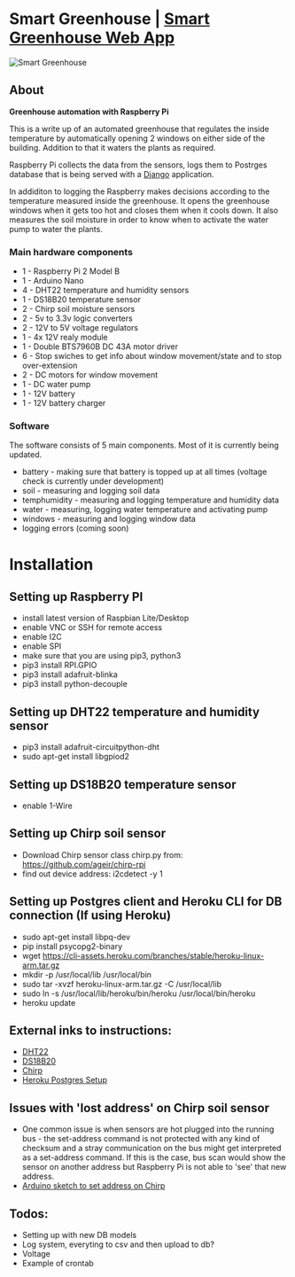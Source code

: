 # Smart Greenhouse | [Smart Greenhouse Web App](https://github.com/case112/smart-greenhouse-web "GitHub Link") 

![Smart Greenhouse](https://ann-static.s3.amazonaws.com/media/uploads/2020/04/12/greenhouse.jpg)

## About

**Greenhouse automation with Raspberry Pi**

This is a write up of an automated greenhouse that regulates the inside temperature by automatically opening 2 windows on either side of the building. Addition to that it waters the plants as required. 

Raspberry Pi collects the data from the sensors, logs them to Postrges database that is being served with a [Django](https://github.com/case112/smart-greenhouse-web "GitHub Link")  application.

In addiditon to logging the Raspberry makes decisions according to the temperature measured inside the greenhouse. It opens the greenhouse windows when it gets too hot and closes them when it cools down. It also measures the soil moisture in order to know when to activate the water pump to water the plants.

### Main hardware components
- 1 - Raspberry Pi 2 Model B
- 1 - Arduino Nano
- 4 - DHT22 temperature and humidity sensors
- 1 - DS18B20 temperature sensor
- 2 - Chirp soil moisture sensors
- 2 - 5v to 3.3v logic converters
- 2 - 12V to 5V voltage regulators
- 1 - 4x 12V realy module
- 1 - Double BTS7960B DC 43A motor driver
- 6 - Stop swiches to get info about window movement/state and to stop over-extension
- 2 - DC motors for window movement
- 1 - DC water pump
- 1 - 12V battery
- 1 - 12V battery charger

### Software

The software consists of 5 main components. Most of it is currently being updated.
- battery - making sure that battery is topped up at all times (voltage check is currently under development)
- soil - measuring and logging soil data
- temphumidity - measuring and logging temperature and humidity data
- water - measuring, logging water temperature and activating pump
- windows - measuring and logging window data
- logging errors (coming soon)



# Installation

## Setting up Raspberry PI
- install latest version of Raspbian Lite/Desktop
- enable VNC or SSH for remote access
- enable I2C
- enable SPI
- make sure that you are using pip3, python3
- pip3 install RPI.GPIO
- pip3 install adafruit-blinka
- pip3 install python-decouple

## Setting up DHT22 temperature and humidity sensor
- pip3 install adafruit-circuitpython-dht
- sudo apt-get install libgpiod2

## Setting up DS18B20 temperature sensor
- enable 1-Wire

## Setting up Chirp soil sensor
- Download Chirp sensor class chirp.py from: https://github.com/ageir/chirp-rpi
- find out device address: i2cdetect -y 1

## Setting up Postgres client and Heroku CLI for DB connection (If using Heroku)
- sudo apt-get install libpq-dev
- pip install psycopg2-binary
- wget https://cli-assets.heroku.com/branches/stable/heroku-linux-arm.tar.gz
- mkdir -p /usr/local/lib /usr/local/bin
- sudo tar -xvzf heroku-linux-arm.tar.gz -C /usr/local/lib
- sudo ln -s /usr/local/lib/heroku/bin/heroku /usr/local/bin/heroku
- heroku update

## External inks to instructions:
- [DHT22](https://learn.adafruit.com/circuitpython-on-raspberrypi-linux/installing-circuitpython-on-raspberry-pi "Link")
- [DS18B20](https://www.circuitbasics.com/raspberry-pi-ds18b20-temperature-sensor-tutorial/ "Link")
- [Chirp](https://github.com/ageir/chirp-rpi "Link")
- [Heroku Postgres Setup](https://github.com/EverWinter23/postgres-heroku "Link")

## Issues with 'lost address' on Chirp soil sensor
- One common issue is when sensors are hot plugged into the running bus -
the set-address command is not protected with any kind of
checksum and a stray communication on the bus might get interpreted as a
set-address command. If this is the case, bus scan would show the sensor
on another address but Raspberry Pi is not able to 'see' that new address.
- [Arduino sketch to set address on Chirp](https://gist.github.com/Miceuz/3f40a1614c749e04796a "Link")

## Todos:
- Setting up with new DB models
- Log system, everyting to csv and then upload to db?
- Voltage
- Example of crontab